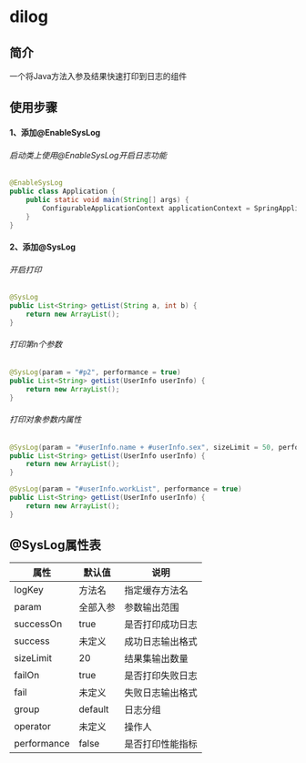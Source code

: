 # dilog

## 简介
一个将Java方法入参及结果快速打印到日志的组件

## 使用步骤

#### 1、添加@EnableSysLog

###### 启动类上使用@EnableSysLog开启日志功能
```java
@EnableSysLog
public class Application {
    public static void main(String[] args) {
        ConfigurableApplicationContext applicationContext = SpringApplication.run(Application.class, args);
    }
}
```

#### 2、添加@SysLog

###### 开启打印
```java
@SysLog
public List<String> getList(String a, int b) {
    return new ArrayList();
}
```

###### 打印第n个参数
```java
@SysLog(param = "#p2", performance = true)
public List<String> getList(UserInfo userInfo) {
    return new ArrayList();
}
```

###### 打印对象参数内属性
```java
@SysLog(param = "#userInfo.name + #userInfo.sex", sizeLimit = 50, performance = true)
public List<String> getList(UserInfo userInfo) {
    return new ArrayList();
}
```

```java
@SysLog(param = "#userInfo.workList", performance = true)
public List<String> getList(UserInfo userInfo) {
    return new ArrayList();
}
```

## @SysLog属性表

|属性|默认值|说明|
| --- | --- |--- |
|logKey|方法名|指定缓存方法名|
|param|全部入参|参数输出范围|
|successOn|true|是否打印成功日志|
|success|未定义|成功日志输出格式|
|sizeLimit|20|结果集输出数量|
|failOn|true|是否打印失败日志|
|fail|未定义|失败日志输出格式|
|group|default|日志分组|
|operator|未定义|操作人|
|performance|false|是否打印性能指标|